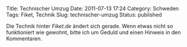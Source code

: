 Title: Technischer Umzug
Date: 2011-07-13 17:24
Category: Schweden
Tags: Fiket, Technik
Slug: technischer-umzug
Status: published

Die Technik hinter *Fiket.de* ändert sich gerade. Wenn etwas nicht so
funktioniert wie gewohnt, bitte ich um Geduld und einen Hinweis in den
Kommentaren.

